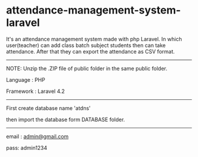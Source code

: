 # attendance-management-system-laravel
It's an attendance management system made with php Laravel. In which user(teacher) can add class batch subject students then can take attendance. After that they can export the attendance as CSV format.

------------------------------------

NOTE: Unzip the .ZIP file of public folder in the same public folder.

Language : PHP

Framework : Laravel 4.2


------------------------------------

First create database name 'atdns'

then import the database form DATABASE folder.

------------------------------------

email : admin@gmail.com

pass: admin1234
